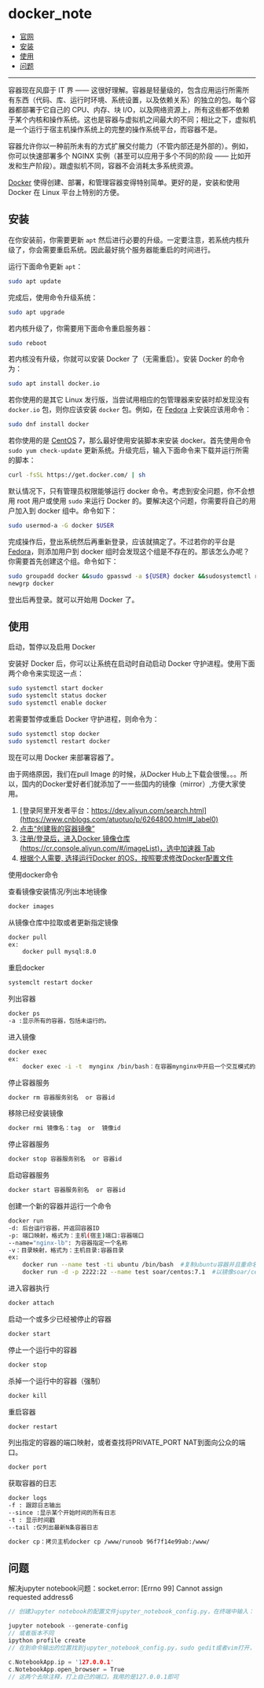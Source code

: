 # docker_note

- [官网](https://www.docker.com)
- [安装](#安装)
- [使用](#使用)
- [问题](#问题)

------

容器现在风靡于 IT 界 —— 这很好理解。容器是轻量级的，包含应用运行所需所有东西（代码、库、运行时环境、系统设置，以及依赖关系）的独立的包。每个容器都部署于它自己的 CPU、内存、块 I/O，以及网络资源上，所有这些都不依赖于某个内核和操作系统。这也是容器与虚拟机之间最大的不同；相比之下，虚拟机是一个运行于宿主机操作系统上的完整的操作系统平台，而容器不是。

容器允许你以一种前所未有的方式扩展交付能力（不管内部还是外部的）。例如，你可以快速部署多个 NGINX 实例（甚至可以应用于多个不同的阶段 —— 比如开发和生产阶段）。跟虚拟机不同，容器不会消耗太多系统资源。

[Docker](https://www.docker.com/) 使得创建、部署，和管理容器变得特别简单。更好的是，安装和使用 Docker 在 Linux 平台上特别的方便。

## 安装

在你安装前，你需要更新 `apt` 然后进行必要的升级。一定要注意，若系统内核升级了，你会需要重启系统。因此最好挑个服务器能重启的时间进行。

运行下面命令更新 `apt`：

```bash
sudo apt update
```

完成后，使用命令升级系统：

```bash
sudo apt upgrade
```

若内核升级了，你需要用下面命令重启服务器：

```bash
sudo reboot
```

若内核没有升级，你就可以安装 Docker 了（无需重启）。安装 Docker 的命令为：

```bash
sudo apt install docker.io
```

若你使用的是其它 Linux 发行版，当尝试用相应的包管理器来安装时却发现没有 `docker.io` 包，则你应该安装 `docker` 包。例如，在 [Fedora](https://getfedora.org/) 上安装应该用命令：

```bash
sudo dnf install docker
```

若你使用的是 [CentOS](https://www.linuxidc.com/topicnews.aspx?tid=14) 7，那么最好使用安装脚本来安装 docker。首先使用命令 `sudo yum check-update` 更新系统。升级完后，输入下面命令来下载并运行所需的脚本：

```bash
curl -fsSL https://get.docker.com/ | sh
```

默认情况下，只有管理员权限能够运行 docker 命令。考虑到安全问题，你不会想用 root 用户或使用 `sudo` 来运行 Docker 的。要解决这个问题，你需要将自己的用户加入到 docker 组中。命令如下：

```bash
sudo usermod-a -G docker $USER
```

完成操作后，登出系统然后再重新登录，应该就搞定了。不过若你的平台是 [Fedora](https://www.linuxidc.com/topicnews.aspx?tid=5)，则添加用户到 docker 组时会发现这个组是不存在的。那该怎么办呢？你需要首先创建这个组。命令如下：

```bash
sudo groupadd docker &&sudo gpasswd -a ${USER} docker &&sudosystemctl restart docker
newgrp docker
```

登出后再登录。就可以开始用 Docker 了。

## 使用

启动，暂停以及启用 Docker

安装好 Docker 后，你可以让系统在启动时自动启动 Docker 守护进程。使用下面两个命令来实现这一点：

```bash
sudo systemctl start docker
sudo systemclt status docker
sudo systemctl enable docker
```

若需要暂停或重启 Docker 守护进程，则命令为：

```bash
sudo systemctl stop docker
sudo systemctl restart docker
```

现在可以用 Docker 来部署容器了。

由于网络原因，我们在pull Image 的时候，从Docker Hub上下载会很慢。。。所以，国内的Docker爱好者们就添加了一一些国内的镜像（mirror）,方便大家使用。

1. [登录阿里开发者平台：https://dev.aliyun.com/search.html](https://www.cnblogs.com/atuotuo/p/6264800.html#_label0)
2. [点击“创建我的容器镜像”](https://www.cnblogs.com/atuotuo/p/6264800.html#_label1)
3. [注册/登录后，进入Docker 镜像仓库 (https://cr.console.aliyun.com/#/imageList)，选中加速器 Tab](https://www.cnblogs.com/atuotuo/p/6264800.html#_label2)
4. [根据个人需要, 选择运行Docker 的OS，按照要求修改Docker配置文件](https://www.cnblogs.com/atuotuo/p/6264800.html#_label3)

使用docker命令

查看镜像安装情况/列出本地镜像

```bash
docker images
```

从镜像仓库中拉取或者更新指定镜像

```bash
docker pull
ex:
	docker pull mysql:8.0
```

重启docker

```bash
systemclt restart docker
```

列出容器

```bash
docker ps
-a :显示所有的容器，包括未运行的。
```

进入镜像

```bash
docker exec
ex:
	docker exec -i -t  mynginx /bin/bash：在容器mynginx中开启一个交互模式的终端，即通过SSH协议进入容器（使用exit退出后容器不停止运行）
```

停止容器服务

```bash
docker rm 容器服务别名  or 容器id
```

移除已经安装镜像

```bash
docker rmi 镜像名：tag  or  镜像id
```

停止容器服务

```bash
docker stop 容器服务别名  or 容器id
```

启动容器服务

```bash
docker start 容器服务别名  or 容器id
```

创建一个新的容器并运行一个命令

```bash
docker run
-d: 后台运行容器，并返回容器ID
-p: 端口映射，格式为：主机(宿主)端口:容器端口
--name="nginx-lb": 为容器指定一个名称
-v：目录映射，格式为：主机目录:容器目录
ex:
	docker run --name test -ti ubuntu /bin/bash  #复制ubuntu容器并且重命名为test且运行，然后以伪终端交互式方式进入容器，运行bash
	docker run -d -p 2222:22 --name test soar/centos:7.1  #以镜像soar/centos:7.1创建名为test的容器，并以后台模式运行，并做端口映射到宿主机2222端口，P参数重启容器宿主机端口会发生改变
```

进入容器执行

```bash
docker attach
```

启动一个或多少已经被停止的容器

```bash
docker start
```

停止一个运行中的容器

```bash
docker stop
```

杀掉一个运行中的容器（强制）

```bash
docker kill
```

重启容器

```bash
docker restart
```

列出指定的容器的端口映射，或者查找将PRIVATE_PORT NAT到面向公众的端口。

```bash
docker port
```

获取容器的日志

```bash
docker logs
-f : 跟踪日志输出
--since :显示某个开始时间的所有日志
-t : 显示时间戳
--tail :仅列出最新N条容器日志
```

```bash
docker cp：拷贝主机docker cp /www/runoob 96f7f14e99ab:/www/
```

## 问题

解决jupyter notebook问题：socket.error: [Errno 99] Cannot assign requested address6

```c
// 创建Jupyter notebook的配置文件jupyter_notebook_config.py，在终端中输入：

jupyter notebook --generate-config
// 或者版本不同
ipython profile create
// 在到命令输出的位置找到jupyter_notebook_config.py，sudo gedit或者vim打开，有时候要先chmod赋予权限，把该文件的：

c.NotebookApp.ip = '127.0.0.1'
c.NotebookApp.open_browser = True
// 这两个去除注释，打上自己的端口，我用的是127.0.0.1即可
```

